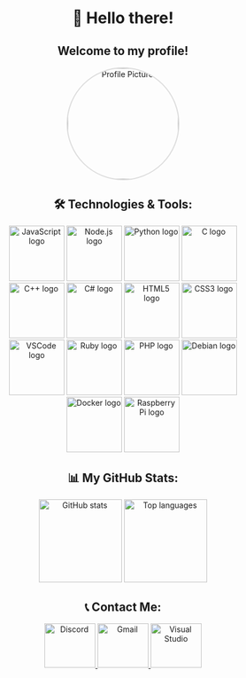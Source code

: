 <h1 align="center">👋 Hello there!</h1>
<h2 align="center">Welcome to my profile!</h2>

<div align="center">
  <img height="200" src="https://avatars.githubusercontent.com/u/177360990?s=400&u=ca0f8ef342b5e4a70c2a34f4b646860f3bd8d49f&v=4" alt="Profile Picture" style="border-radius: 50%; border: 2px solid #ddd;" />
</div>

<h2 align="center">🛠️ Technologies & Tools:</h2>

<div align="center">
  <img src="https://cdn.jsdelivr.net/gh/devicons/devicon/icons/javascript/javascript-original.svg" height="100" alt="JavaScript logo" />
  <img src="https://cdn.jsdelivr.net/gh/devicons/devicon/icons/nodejs/nodejs-original.svg" height="100" alt="Node.js logo" />
  <img src="https://cdn.jsdelivr.net/gh/devicons/devicon/icons/python/python-original.svg" height="100" alt="Python logo" />
  <img src="https://cdn.jsdelivr.net/gh/devicons/devicon/icons/c/c-original.svg" height="100" alt="C logo" />
  <img src="https://cdn.jsdelivr.net/gh/devicons/devicon/icons/cplusplus/cplusplus-original.svg" height="100" alt="C++ logo" />
  <img src="https://cdn.jsdelivr.net/gh/devicons/devicon/icons/csharp/csharp-original.svg" height="100" alt="C# logo" />
  <img src="https://cdn.jsdelivr.net/gh/devicons/devicon/icons/html5/html5-original.svg" height="100" alt="HTML5 logo" />
  <img src="https://cdn.jsdelivr.net/gh/devicons/devicon/icons/css3/css3-original.svg" height="100" alt="CSS3 logo" />
  <img src="https://cdn.jsdelivr.net/gh/devicons/devicon/icons/vscode/vscode-original.svg" height="100" alt="VSCode logo" />
  <img src="https://cdn.jsdelivr.net/gh/devicons/devicon/icons/ruby/ruby-original.svg" height="100" alt="Ruby logo" />
  <img src="https://cdn.jsdelivr.net/gh/devicons/devicon/icons/php/php-original.svg" height="100" alt="PHP logo" />
  <img src="https://cdn.jsdelivr.net/gh/devicons/devicon/icons/debian/debian-original.svg" height="100" alt="Debian logo" />
  <img src="https://cdn.jsdelivr.net/gh/devicons/devicon/icons/docker/docker-original.svg" height="100" alt="Docker logo" />
  <img src="https://cdn.jsdelivr.net/gh/devicons/devicon/icons/raspberrypi/raspberrypi-original.svg" height="100" alt="Raspberry Pi logo" />
</div>

<h2 align="center">📊 My GitHub Stats:</h2>

<div align="center">
  <img src="https://github-readme-stats.vercel.app/api?username=user62926916&hide_title=false&hide_rank=false&show_icons=true&include_all_commits=true&count_private=true&disable_animations=false&theme=dracula&locale=en&hide_border=false&order=1" height="150" alt="GitHub stats" />
  <img src="https://github-readme-stats.vercel.app/api/top-langs?username=user62926916&locale=en&hide_title=false&layout=compact&card_width=320&langs_count=5&theme=dracula&hide_border=false&order=2" height="150" alt="Top languages" />
</div>

<h2 align="center">📞 Contact Me:</h2>

<div align="center">
  <a href="https://discord.com/users/your-discord-id">
    <img src="https://raw.githubusercontent.com/maurodesouza/profile-readme-generator/master/src/assets/icons/social/discord/default.svg" width="92" height="80" alt="Discord" />
  </a>
  <a href="mailto:your-email@gmail.com">
    <img src="https://raw.githubusercontent.com/maurodesouza/profile-readme-generator/master/src/assets/icons/social/gmail/default.svg" width="92" height="80" alt="Gmail" />
  </a>
  <a href="https://visualstudio.microsoft.com">
    <img src="https://raw.githubusercontent.com/maurodesouza/profile-readme-generator/master/src/assets/icons/social/visualstudio/default.svg" width="92" height="80" alt="Visual Studio" />
  </a>
</div>

